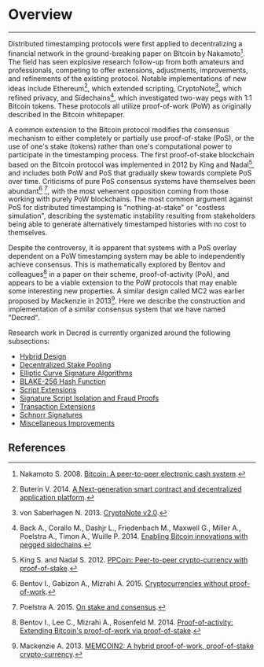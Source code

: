 # <i class="fa fa-info-circle"></i> Overview 

---

Distributed timestamping protocols were first applied to decentralizing a financial network in the ground-breaking paper on Bitcoin by Nakamoto[^1]. The field has seen explosive research follow-up from both amateurs and professionals, competing to offer extensions, adjustments, improvements, and refinements of the existing protocol. Notable implementations of new ideas include Ethereum[^2], which extended scripting, CryptoNote[^3], which refined privacy, and Sidechains[^4], which investigated two-way pegs with 1:1 Bitcoin tokens. These protocols all utilize proof-of-work (PoW) as originally described in the Bitcoin whitepaper.

A common extension to the Bitcoin protocol modifies the consensus mechanism to either completely or partially use proof-of-stake (PoS), or the use of one's stake (tokens) rather than one's computational power to participate in the timestamping process. The first proof-of-stake blockchain based on the Bitcoin protocol was implemented in 2012 by King and Nadal[^5], and includes both PoW and PoS that gradually skew towards complete PoS over time. Criticisms of pure PoS consensus systems have themselves been abundant[^6] [^7], with the most vehement opposition coming from those working with purely PoW blockchains. The most common argument against PoS for distributed timestamping is "nothing-at-stake" or "costless simulation", describing the systematic instability resulting from stakeholders being able to generate alternatively timestamped histories with no cost to themselves.

Despite the controversy, it is apparent that systems with a PoS overlay dependent on a PoW timestamping system may be able to independently achieve consensus. This is mathematically explored by Bentov and colleagues[^8] in a paper on their scheme, proof-of-activity (PoA), and appears to be a viable extension to the PoW protocols that may enable some interesting new properties. A similar design called MC2 was earlier proposed by Mackenzie in 2013[^9]. Here we describe the construction and implementation of a similar consensus system that we have named "Decred".

Research work in Decred is currently organized around the following subsections:

* [Hybrid Design](hybrid-design.md)
* [Decentralized Stake Pooling](decentralized-stake-pooling.md)
* [Elliptic Curve Signature Algorithms](elliptic-curve-signature-algorithms.md)
* [BLAKE-256 Hash Function](blake-256-hash-function.md)
* [Script Extensions](script-extensions.md)
* [Signature Script Isolation and Fraud Proofs](signature-script-isolation-and-fraud-proofs.md)
* [Transaction Extensions](transaction-extensions.md)
* [Schnorr Signatures](schnorr-signatures.md)
* [Miscellaneous Improvements](miscellaneous-improvements.md)

## <i class="fa fa-book"></i> References 

[^1]: Nakamoto S. 2008. [Bitcoin: A peer-to-peer electronic cash system](https://decred.org/research/nakamoto2008.pdf).
[^2]: Buterin V. 2014. [A Next-generation smart contract and decentralized application platform](https://decred.org/research/buterin2014.pdf).
[^3]: von Saberhagen N. 2013. [CryptoNote v2.0](https://decred.org/research/saberhagen2013.pdf).
[^4]: Back A., Corallo M., Dashjr L., Friedenbach M., Maxwell G., Miller A., Poelstra A., Timon A., Wuille P. 2014. [Enabling Bitcoin innovations with pegged sidechains](https://decred.org/research/back2014.pdf).
[^5]: King S. and Nadal S. 2012. [PPCoin: Peer-to-peer crypto-currency with proof-of-stake](https://decred.org/research/king2012.pdf).
[^6]: Bentov I., Gabizon A., Mizrahi A. 2015. [Cryptocurrencies without proof-of-work](https://decred.org/research/bentov2015.pdf).
[^7]: Poelstra A. 2015. [On stake and consensus](https://decred.org/research/poelstra2015.pdf).
[^8]: Bentov I., Lee C., Mizrahi A., Rosenfeld M. 2014. [Proof-of-activity: Extending Bitcoin's proof-of-work via proof-of-stake](https://decred.org/research/bentov2014.pdf).
[^9]: Mackenzie A. 2013. [MEMCOIN2: A hybrid proof-of-work, proof-of-stake crypto-currency](https://decred.org/research/mackenzie2013.pdf).
